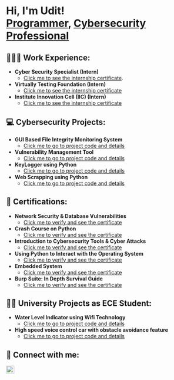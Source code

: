 <h1>Hi, I'm Udit! <br/><a href="https://github.com/udit-uniyal">Programmer</a>, <a href="https://www.linkedin.com/in/udit-uniyal-6555051b4">Cybersecurity Professional</a></h1>

<h2>🧑🏻‍💻 Work Experience:</h2>

- <b>Cyber Security Specialist (Intern)</b>
  - [Click me to see the internship certificate](https://drive.google.com/file/d/1o1mm4urgBCnzvOFCU_dE9Cd1xYcC7xsa/view?usp=share_link). 
- <b>Virtually Testing Foundation (Intern)</b>
  - [Click me to see the internship certificate](https://drive.google.com/file/d/1TjNPVKvQ-s7hltYq3lYMVhULXNP_yJDQ/view?usp=share_link)
- <b>Institute Innovation Cell (IIC) (Intern)</b>
  - [Click me to see the internship certificate](https://drive.google.com/file/d/1Pcp-eOHTatJnGpiuZUy41_i0LGrCBLzd/view?usp=share_link)

<h2>💻 Cybersecurity Projects:</h2>

- <b>GUI Based File Integrity Monitoring System</b>
  - [Click me to go to project code and details](https://github.com/udit-uniyal/FIM)
- <b>Vulnerability Management Tool</b>
  - [Click me to go to project code and details](https://github.com/udit-uniyal/FIM)
- <b>KeyLogger using Python</b>
  - [Click me to go to project code and details](https://github.com/udit-uniyal/FIM)
- <b>Web Scrapping using Python</b>
  - [Click me to go to project code and details](https://github.com/udit-uniyal/FIM)

<h2>📜 Certifications:</h2>

- <b>Network Security & Database Vulnerabilities</b>
  - [Click me to verify and see the certificate](https://www.coursera.org/account/accomplishments/verify/2PA25CETV6RK)
- <b>Crash Course on Python</b>
  - [Click me to verify and see the certificate](https://www.coursera.org/account/accomplishments/verify/A2V5LVER6NHT)
- <b>Introduction to Cybersecurity Tools & Cyber Attacks</b>
  - [Click me to verify and see the certificate](https://www.coursera.org/account/accomplishments/verify/GB4HWX4L83PW)
- <b>Using Python to Interact with the Operating System</b>
  - [Click me to verify and see the certificate](https://www.coursera.org/account/accomplishments/verify/X6AGWDSR9BU6)
- <b>Embedded System</b>
  - [Click me to verify and see the certificate](https://trainings.internshala.com/verify-certificate/?certificate_number=DB485027-D85E-0659-745F-7E9F3AFCC89E)
- <b>Burp Suite: In Depth Survival Guide</b>
  - [Click me to verify and see the certificate](https://www.udemy.com/certificate/UC-50327248-675d-432b-8c94-12ea256501bd/)

<h2>👨‍🎓 University Projects as ECE Student:</h2>

- <b>Water Level Indicator using Wifi Technology</b>
  - [Click me to go to project code and details](https://github.com/udit-uniyal/FIM)
- <b>High speed voice control car with obstacle avoidance feature</b>
  - [Click me to go to project code and details](https://github.com/udit-uniyal/FIM)

<h2> 🤳 Connect with me:</h2>

[<img align="left" alt="UditUniyal | LinkedIn" width="22px" src="https://cdn.jsdelivr.net/npm/simple-icons@v3/icons/linkedin.svg" />][linkedin]



[linkedin]: https://www.linkedin.com/in/udit-uniyal-6555051b4


